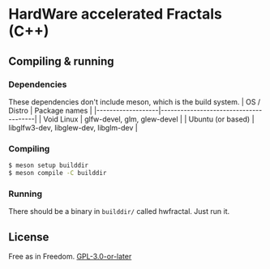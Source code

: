# HardWare accelerated Fractals (C++)
## Compiling & running
### Dependencies
These dependencies don't include meson, which is the build system.
| OS / Distro       | Package names                         |
|-------------------|---------------------------------------|
| Void Linux        | glfw-devel, glm, glew-devel           |
| Ubuntu (or based) | libglfw3-dev, libglew-dev, libglm-dev |

### Compiling
```sh
$ meson setup builddir
$ meson compile -C builddir
```

### Running
There should be a binary in `builddir/` called hwfractal. Just run it.

## License
Free as in Freedom. [GPL-3.0-or-later](./LICENSE)

